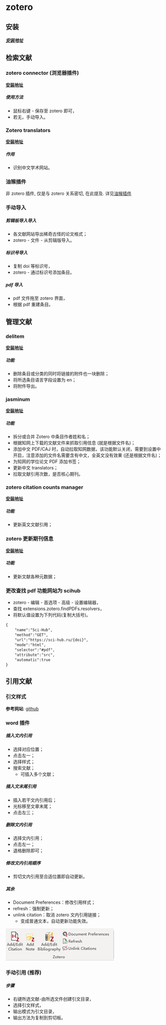 # zotero

## 安装

##### [安装地址](https://www.zotero.org/)

## 检索文献

### zotero connector (浏览器插件)

**[安装地址](https://chrome.google.com/webstore/detail/zotero-connector/ekhagklcjbdpajgpjgmbionohlpdbjgc?utm_source=chrome-ntp-icon)**

##### 使用方法

- 鼠标右键 - 保存至 zotero 即可，
- 若无，手动导入。

### Zotero translators

**[安装地址](https://github.com/l0o0/translators_CN)**

##### 作用

- 识别中文学术网站。

### 油猴插件

非 zotero 插件, 仅是与 zotero 关系密切, 在此提及.
详见[油猴插件](http://localhost:3000/#/%E6%96%B9%E6%B3%95%E8%AE%BA/%E6%96%87%E7%8C%AE%E7%AE%A1%E7%90%86/%E6%96%87%E7%8C%AE%E6%A3%80%E7%B4%A2?id=%e6%b2%b9%e7%8c%b4%e6%8f%92%e4%bb%b6)

### 手动导入

##### 剪辑板导入导入

- 各文献网站导出稀奇古怪的论文格式；
- zotero - 文件 - 从剪辑版导入。

##### 标识号导入

- 复制 doi 等标识号，
- zotero - 通过标识号添加条目。

##### pdf 导入

- pdf 文件拖至 zotero 界面，
- 根据 pdf 重建条目。

## 管理文献

### delitem

**[安装地址](https://github.com/redleafnew/delitemwithatt)**

##### 功能

- 删除条目或分类的同时将链接的附件也一块删除；
- 将所选条目语言字段设置为 en；
- 将附件导出。

### jasminum

**[安装地址](https://github.com/l0o0/jasminum)**

##### 功能

- 拆分或合并 Zotero 中条目作者姓和名；
- 根据知网上下载的文献文件来抓取引用信息 (就是根据文件名)；
- 添加中文 PDF/CAJ 时，自动拉取知网数据，该功能默认关闭，需要到设置中开启，注意添加的文件名需要含有中文，全英文没有效果 (还是根据文件名)；
- 为知网的学位论文 PDF 添加书签；
- 更新中文 translators；
- 拉取文献引用次数，是否核心期刊。

### zotero citation counts manager

**[安装地址](https://github.com/eschnett/zotero-citationcounts)**

##### 功能

- 更新英文文献引用；

### zotero 更新期刊信息

**[安装地址](https://github.com/redleafnew/zotero-updateifsE)**

##### 功能

- 更新文献各种元数据；

### 更改查找 pdf 功能网站为 scihub

- zotero - 编辑 - 首选项 - 高级 - 设置编辑器，
- 查找 extensions.zotero.findPDFs.resolvers，
- 将默认值设置为下列代码(复制大括号)。

```text
{
    "name":"Sci-Hub",
    "method":"GET",
    "url":"https://sci-hub.ru/{doi}",
    "mode":"html",
    "selector":"#pdf",
    "attribute":"src",
    "automatic":true
}
```

## 引用文献

### 引文样式

**参考网站**: [github](https://github.com/redleafnew/Chinese-STD-GB-T-7714-related-csl)

### word 插件

##### 插入文内引用

- 选择对应位置；
- 点击左一；
- 选择样式；
- 搜索文献；
  - 可插入多个文献；

##### 插入文末尾引用

- 插入若干文内引用后；
- 光标移至文章末尾；
- 点击左三；

##### 删除文内引用

- 选择文内引用；
- 点击左一；
- 退格删除即可；

##### 修改文内引用顺序

- 剪切文内引用至合适位置即自动更新。

##### 其余

- Document Preferences：修改引用样式；
- refresh：强制更新；
- unlink citation：取消 zotero 文内引用链接；
  - 变成普通文本，自动更新功能失效。

![word 插件](./images/2022-11-29-21-15-16.png)

### 手动引用 (推荐)

##### 步骤

- 右键所选文献-由所选文件创建引文目录，
- 选择引文样式，
- 输出模式为引文目录，
- 输出方法为复制到剪切板。
